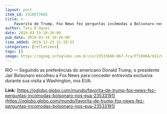 ```yaml
---
layout: post
item_id: 2528577685
title: >-
    Favorita de Trump, Fox News fez perguntas incômodas a Bolsonaro nos EUA
author: Tatu D'Oquei
date: 2019-03-19 10:26:00
pub_date: 2019-03-19 10:26:00
time_added: 2019-12-23 21:19:33
categories: [refletimos]
tags: []
image: https://ogimg.infoglobo.com.br/in/23533680-0b7-fca/FT1086A/652/bolsonarofox.jpg
---
```


RIO — Seguindo as preferências do americano Donald Trump, o presidente Jair Bolsonaro escolheu a Fox News para conceder entrevista exclusiva durante sua visita a Washington, nos EUA.

**Link:** [https://oglobo.globo.com/mundo/favorita-de-trump-fox-news-fez-perguntas-incomodas-bolsonaro-nos-eua-23533191](https://oglobo.globo.com/mundo/favorita-de-trump-fox-news-fez-perguntas-incomodas-bolsonaro-nos-eua-23533191)

